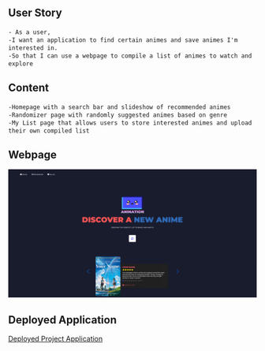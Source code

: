 ## User Story

```
- As a user, 
-I want an application to find certain animes and save animes I'm interested in. 
-So that I can use a webpage to compile a list of animes to watch and explore
```

## Content

```
-Homepage with a search bar and slideshow of recommended animes
-Randomizer page with randomly suggested animes based on genre
-My List page that allows users to store interested animes and upload their own compiled list
```

## Webpage
![Anination](./assets/img/screenshot.png)

## Deployed Application
[Deployed Project Application](https://hieuwy.github.io/project-1/)
